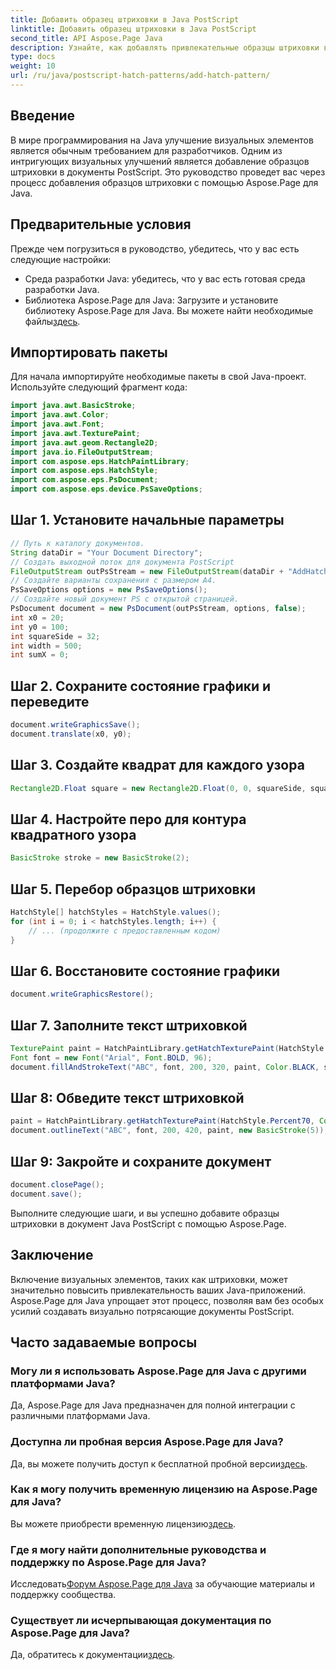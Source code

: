 ```yaml
---
title: Добавить образец штриховки в Java PostScript
linktitle: Добавить образец штриховки в Java PostScript
second_title: API Aspose.Page Java
description: Узнайте, как добавлять привлекательные образцы штриховки в документы Java PostScript с помощью Aspose.Page. Улучшите свой визуальный контент без особых усилий.
type: docs
weight: 10
url: /ru/java/postscript-hatch-patterns/add-hatch-pattern/
---
```

## Введение
В мире программирования на Java улучшение визуальных элементов является обычным требованием для разработчиков. Одним из интригующих визуальных улучшений является добавление образцов штриховки в документы PostScript. Это руководство проведет вас через процесс добавления образцов штриховки с помощью Aspose.Page для Java.
## Предварительные условия
Прежде чем погрузиться в руководство, убедитесь, что у вас есть следующие настройки:
- Среда разработки Java: убедитесь, что у вас есть готовая среда разработки Java.
-  Библиотека Aspose.Page для Java: Загрузите и установите библиотеку Aspose.Page для Java. Вы можете найти необходимые файлы[здесь](https://releases.aspose.com/page/java/).
## Импортировать пакеты
Для начала импортируйте необходимые пакеты в свой Java-проект. Используйте следующий фрагмент кода:
```java
import java.awt.BasicStroke;
import java.awt.Color;
import java.awt.Font;
import java.awt.TexturePaint;
import java.awt.geom.Rectangle2D;
import java.io.FileOutputStream;
import com.aspose.eps.HatchPaintLibrary;
import com.aspose.eps.HatchStyle;
import com.aspose.eps.PsDocument;
import com.aspose.eps.device.PsSaveOptions;
```
## Шаг 1. Установите начальные параметры
```java
// Путь к каталогу документов.
String dataDir = "Your Document Directory";
// Создать выходной поток для документа PostScript
FileOutputStream outPsStream = new FileOutputStream(dataDir + "AddHatchPattern_outPS.ps");
// Создайте варианты сохранения с размером А4.
PsSaveOptions options = new PsSaveOptions();
// Создайте новый документ PS с открытой страницей.
PsDocument document = new PsDocument(outPsStream, options, false);
int x0 = 20;
int y0 = 100;
int squareSide = 32;
int width = 500;
int sumX = 0;
```
## Шаг 2. Сохраните состояние графики и переведите
```java
document.writeGraphicsSave();
document.translate(x0, y0);
```
## Шаг 3. Создайте квадрат для каждого узора
```java
Rectangle2D.Float square = new Rectangle2D.Float(0, 0, squareSide, squareSide);
```
## Шаг 4. Настройте перо для контура квадратного узора
```java
BasicStroke stroke = new BasicStroke(2);
```
## Шаг 5. Перебор образцов штриховки
```java
HatchStyle[] hatchStyles = HatchStyle.values();
for (int i = 0; i < hatchStyles.length; i++) {
    // ... (продолжите с предоставленным кодом)
}
```
## Шаг 6. Восстановите состояние графики
```java
document.writeGraphicsRestore();
```
## Шаг 7. Заполните текст штриховкой
```java
TexturePaint paint = HatchPaintLibrary.getHatchTexturePaint(HatchStyle.DiagonalCross, Color.RED, Color.YELLOW);
Font font = new Font("Arial", Font.BOLD, 96);
document.fillAndStrokeText("ABC", font, 200, 320, paint, Color.BLACK, stroke);
```
## Шаг 8: Обведите текст штриховкой
```java
paint = HatchPaintLibrary.getHatchTexturePaint(HatchStyle.Percent70, Color.BLUE, Color.WHITE);
document.outlineText("ABC", font, 200, 420, paint, new BasicStroke(5));
```
## Шаг 9: Закройте и сохраните документ
```java
document.closePage();
document.save();
```
Выполните следующие шаги, и вы успешно добавите образцы штриховки в документ Java PostScript с помощью Aspose.Page.
## Заключение
Включение визуальных элементов, таких как штриховки, может значительно повысить привлекательность ваших Java-приложений. Aspose.Page для Java упрощает этот процесс, позволяя вам без особых усилий создавать визуально потрясающие документы PostScript.
## Часто задаваемые вопросы
### Могу ли я использовать Aspose.Page для Java с другими платформами Java?
Да, Aspose.Page для Java предназначен для полной интеграции с различными платформами Java.
### Доступна ли пробная версия Aspose.Page для Java?
 Да, вы можете получить доступ к бесплатной пробной версии[здесь](https://releases.aspose.com/).
### Как я могу получить временную лицензию на Aspose.Page для Java?
 Вы можете приобрести временную лицензию[здесь](https://purchase.aspose.com/temporary-license/).
### Где я могу найти дополнительные руководства и поддержку по Aspose.Page для Java?
 Исследовать[Форум Aspose.Page для Java](https://forum.aspose.com/c/page/39) за обучающие материалы и поддержку сообщества.
### Существует ли исчерпывающая документация по Aspose.Page для Java?
 Да, обратитесь к документации[здесь](https://reference.aspose.com/page/java/).
